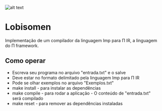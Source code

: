 ![alt text](https://imgur.com/RcNxkUO)

# Lobisomen
Implementação de um compilador da linguagem Imp para Π IR, a linguagem do Π framework.
## Como operar
* Escreva seu programa no arquivo "entrada.txt" e o salve
* Deve estar no formato delimitado pela linguagem Imp para Π IR
* Pode se olhar exemplos no arquivo "Exemplos.txt" 
* make install - para instalar as dependências 
* make compile - para rodar a aplicação - O conteúdo de "entrada.txt" será compilado
* make reset - para remover as dependências instaladas
